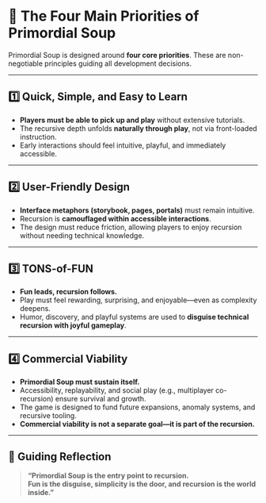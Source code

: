 <!-- Save to: storybook_primordial_soup/four_main_priorities.md -->

# 🎯 The Four Main Priorities of Primordial Soup

Primordial Soup is designed around **four core priorities**. These are non-negotiable principles guiding all development decisions.

---

## 1️⃣ Quick, Simple, and Easy to Learn

- **Players must be able to pick up and play** without extensive tutorials.
- The recursive depth unfolds **naturally through play**, not via front-loaded instruction.
- Early interactions should feel intuitive, playful, and immediately accessible.

---

## 2️⃣ User-Friendly Design

- **Interface metaphors (storybook, pages, portals)** must remain intuitive.
- Recursion is **camouflaged within accessible interactions**.
- The design must reduce friction, allowing players to enjoy recursion without needing technical knowledge.

---

## 3️⃣ TONS-of-FUN

- **Fun leads, recursion follows.**  
- Play must feel rewarding, surprising, and enjoyable—even as complexity deepens.
- Humor, discovery, and playful systems are used to **disguise technical recursion with joyful gameplay**.

---

## 4️⃣ Commercial Viability

- **Primordial Soup must sustain itself.**  
- Accessibility, replayability, and social play (e.g., multiplayer co-recursion) ensure survival and growth.
- The game is designed to fund future expansions, anomaly systems, and recursive tooling.
- **Commercial viability is not a separate goal—it is part of the recursion.**

---

## 🧬 Guiding Reflection

> **“Primordial Soup is the entry point to recursion.  
Fun is the disguise, simplicity is the door, and recursion is the world inside.”**
